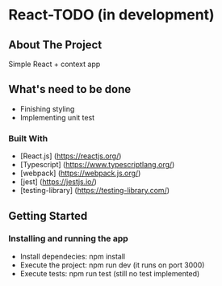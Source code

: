 # React-TODO (in development)

## About The Project

Simple React + context app

## What's need to be done

- Finishing styling
- Implementing unit test

### Built With

- [React.js] (https://reactjs.org/)
- [Typescript] (https://www.typescriptlang.org/)
- [webpack] (https://webpack.js.org/)
- [jest] (https://jestjs.io/)
- [testing-library] (https://testing-library.com/)

## Getting Started

### Installing and running the app

- Install dependecies: npm install
- Execute the project: npm run dev (it runs on port 3000)
- Execute tests: npm run test (still no test implemented)
